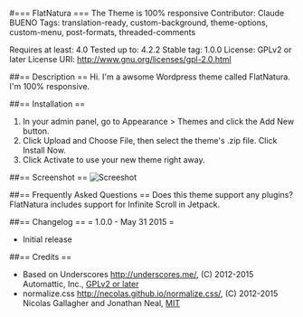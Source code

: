 #=== FlatNatura ===
The Theme is 100% responsive
Contributor: Claude BUENO
Tags: translation-ready, custom-background, theme-options, custom-menu, post-formats, threaded-comments

Requires at least: 4.0
Tested up to: 4.2.2
Stable tag: 1.0.0
License: GPLv2 or later
License URI: http://www.gnu.org/licenses/gpl-2.0.html

##== Description ==
Hi. I'm a awsome Wordpress theme called FlatNatura. I'm 100% responsive.

##== Installation ==
1. In your admin panel, go to Appearance > Themes and click the Add New button.
2. Click Upload and Choose File, then select the theme's .zip file. Click Install Now.
3. Click Activate to use your new theme right away.

##== Screenshot ==
![Screeshot](https://github.com/claudebueno/flatnatura/blob/master/screenshot.png)

##== Frequently Asked Questions ==
Does this theme support any plugins?
FlatNatura includes support for Infinite Scroll in Jetpack.

##== Changelog ==
= 1.0.0 - May 31 2015 =
* Initial release

##== Credits ==
* Based on Underscores http://underscores.me/, (C) 2012-2015 Automattic, Inc., [GPLv2 or later](https://www.gnu.org/licenses/gpl-2.0.html)
* normalize.css http://necolas.github.io/normalize.css/, (C) 2012-2015 Nicolas Gallagher and Jonathan Neal, [MIT](http://opensource.org/licenses/MIT)